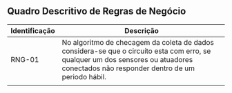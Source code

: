 ## Quadro Descritivo de Regras de Negócio

|Identificação|Descrição|
|---	|---	|
|RNG-01|No algoritmo de checagem da coleta de dados considera-se que o circuíto esta com erro, se qualquer um dos sensores ou atuadores conectados não responder dentro de um periodo hábil.|
|   	|   	|
